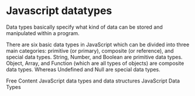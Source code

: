# Javascript datatypes

Data types basically specify what kind of data can be stored and manipulated within a program.

There are six basic data types in JavaScript which can be divided into three main categories: primitive (or primary), composite (or reference), and special data types. String, Number, and Boolean are primitive data types. Object, Array, and Function (which are all types of objects) are composite data types. Whereas Undefined and Null are special data types.

<ResourceGroupTitle>Free Content</ResourceGroupTitle>
<BadgeLink badgeText='Read' colorScheme="yellow" href='https://developer.mozilla.org/en-US/docs/Glossary/Primitive'>JavaScript data types and data structures</BadgeLink>
<BadgeLink badgeText='Read' colorScheme="yellow" href='https://www.w3schools.com/js/js_datatypes.asp'>JavaScript Data Types</BadgeLink>
